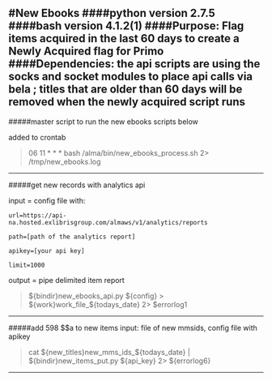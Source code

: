 #New Ebooks
####python version 2.7.5
####bash version 4.1.2(1)
####Purpose: Flag items acquired in the last 60 days to create a Newly Acquired flag for Primo
####Dependencies: the api scripts are using the socks and socket modules to place api calls via bela ; titles that are older than 60 days will be removed when the newly acquired script runs
-------------------------------------------------------------------------------------------------
#####master script to run the new ebooks scripts below

added to crontab

>06 11 * * * bash /alma/bin/new_ebooks_process.sh 2> /tmp/new_ebooks.log

-------------------------------------------------------------------------------------------------
#####get new records with analytics api

input = config file with:

```
url=https://api-na.hosted.exlibrisgroup.com/almaws/v1/analytics/reports

path=[path of the analytics report]

apikey=[your api key]

limit=1000
```

output = pipe delimited item report

>${bindir}new_ebooks_api.py ${config} > ${work}work_file_${todays_date} 2> $errorlog1

-------------------------------------------------------------------------------------------------
#####add 598 $$a to new items
input: file of new mmsids, config file with apikey
>cat ${new_titles}new_mms_ids_${todays_date} | ${bindir}new_items_put.py ${api_key} 2> ${errorlog6}

-------------------------------------------------------------------------------------------------
